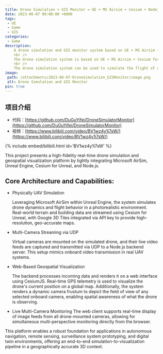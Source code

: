 ```yaml
---
title: Drone Simulation + GIS Monitor = UE + MS Airsim + Cesium + Nodejs + Google 3d tile map
date: 2023-06-07 00:00:00 +0800
tags:
 - UE
 - Game
 - GIS
categories:
 - Game
description:
    A drone simulation and GIS monitor system based on UE + MS Airsim + Cesium + Nodejs + Google 3d tile map.
    <br />
    The drone simulation system is based on UE + MS Airsim + Cesium for Unreal + Google 3d tile map, and the GIS monitor system is based on Cesium + Nodejs + simple streaming camera from simulated drone by UDP.
    <br />
    The drone simulation system can be used to simulate the flight of drones, and the GIS monitor system can be used to monitor the flight of drones in real time.
image:
 path: /attachments/2023-06-07-DroneSimulation_GISMonitor/image.png
 alt: Drone Simulation and GIS Monitor
pin: true
---
```


## 项目介绍

* 代码：[https://github.com/DuGuYifei/DroneSimulatorMonitor](https://github.com/DuGuYifei/DroneSimulatorMonitor)
* 视频：[https://www.bilibili.com/video/BV1wz4y1i7sW/](https://www.bilibili.com/video/BV1wz4y1i7sW/)

{% include embed/bilibili.html id='BV1wz4y1i7sW' %}

This project presents a high-fidelity real-time drone simulation and geospatial visualization platform by tightly integrating Microsoft AirSim, Unreal Engine, Cesium for Unreal, and Node.js.

## Core Architecture and Capabilities:

* Physically UAV Simulation
    
    Leveraging Microsoft AirSim within Unreal Engine, the system simulates drone dynamics and flight behavior in a photorealistic environment. Real-world terrain and building data are streamed using Cesium for Unreal, with Google 3D Tiles integrated via API key to provide high-resolution, geo-accurate maps.

* Multi-Camera Streaming via UDP
    
    Virtual cameras are mounted on the simulated drone, and their live video feeds are captured and transmitted via UDP to a Node.js backend server. This setup mimics onboard video transmission in real UAV systems.

* Web-Based Geospatial Visualization
    
    The backend processes incoming data and renders it on a web interface using CesiumJS. Real-time GPS telemetry is used to visualize the drone's current position on a global map. Additionally, the system renders a dynamic camera frustum to depict the field of view of any selected onboard camera, enabling spatial awareness of what the drone is observing.

* Live Multi-Camera Monitoring
    The web client supports real-time display of image feeds from all drone-mounted cameras, allowing for simultaneous multi-perspective monitoring directly from the browser.

This platform enables a robust foundation for applications in autonomous navigation, remote sensing, surveillance system prototyping, and digital twin environments, offering an end-to-end simulation-to-visualization pipeline in a geographically accurate 3D context.